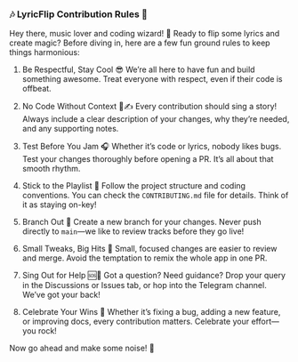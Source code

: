 ### 🎶 LyricFlip Contribution Rules 🎸  

Hey there, music lover and coding wizard! 🎤 Ready to flip some lyrics and create magic? Before diving in, here are a few fun ground rules to keep things harmonious:  

1. Be Respectful, Stay Cool 😎
   We’re all here to have fun and build something awesome. Treat everyone with respect, even if their code is offbeat.  

2. No Code Without Context 🚫✍️ 
   Every contribution should sing a story! Always include a clear description of your changes, why they’re needed, and any supporting notes.  

3. Test Before You Jam 🎧
   Whether it’s code or lyrics, nobody likes bugs. Test your changes thoroughly before opening a PR. It’s all about that smooth rhythm.  

4. Stick to the Playlist 📝
   Follow the project structure and coding conventions. You can check the `CONTRIBUTING.md` file for details. Think of it as staying on-key!  

5. Branch Out 🌿
   Create a new branch for your changes. Never push directly to `main`—we like to review tracks before they go live!  

6. Small Tweaks, Big Hits 🎯
   Small, focused changes are easier to review and merge. Avoid the temptation to remix the whole app in one PR.  

7. Sing Out for Help 🆘🎤
   Got a question? Need guidance? Drop your query in the Discussions or Issues tab, or hop into the Telegram channel. We’ve got your back!  

8. Celebrate Your Wins 🎉
   Whether it’s fixing a bug, adding a new feature, or improving docs, every contribution matters. Celebrate your effort—you rock!  

Now go ahead and make some noise! 🚀  
